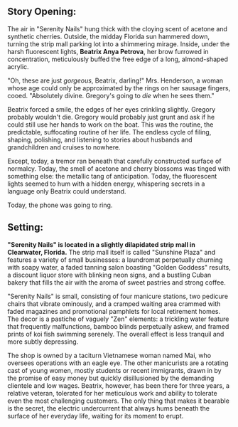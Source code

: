 ## Story Opening:

The air in "Serenity Nails" hung thick with the cloying scent of acetone and synthetic cherries. Outside, the midday Florida sun hammered down, turning the strip mall parking lot into a shimmering mirage. Inside, under the harsh fluorescent lights, **Beatrix Anya Petrova**, her brow furrowed in concentration, meticulously buffed the free edge of a long, almond-shaped acrylic.

"Oh, these are just *gorgeous*, Beatrix, darling!" Mrs. Henderson, a woman whose age could only be approximated by the rings on her sausage fingers, cooed. "Absolutely divine. Gregory's going to *die* when he sees them."

Beatrix forced a smile, the edges of her eyes crinkling slightly. Gregory probably wouldn't die. Gregory would probably just grunt and ask if he could still use her hands to work on the boat. This was the routine, the predictable, suffocating routine of her life. The endless cycle of filing, shaping, polishing, and listening to stories about husbands and grandchildren and cruises to nowhere.

Except, today, a tremor ran beneath that carefully constructed surface of normalcy. Today, the smell of acetone and cherry blossoms was tinged with something else: the metallic tang of anticipation. Today, the fluorescent lights seemed to hum with a hidden energy, whispering secrets in a language only Beatrix could understand.

Today, the phone was going to ring.
## Setting:

**"Serenity Nails" is located in a slightly dilapidated strip mall in Clearwater, Florida.** The strip mall itself is called "Sunshine Plaza" and features a variety of small businesses: a laundromat perpetually churning with soapy water, a faded tanning salon boasting "Golden Goddess" results, a discount liquor store with blinking neon signs, and a bustling Cuban bakery that fills the air with the aroma of sweet pastries and strong coffee.

"Serenity Nails" is small, consisting of four manicure stations, two pedicure chairs that vibrate ominously, and a cramped waiting area crammed with faded magazines and promotional pamphlets for local retirement homes. The decor is a pastiche of vaguely "Zen" elements: a trickling water feature that frequently malfunctions, bamboo blinds perpetually askew, and framed prints of koi fish swimming serenely. The overall effect is less tranquil and more subtly depressing.

The shop is owned by a taciturn Vietnamese woman named Mai, who oversees operations with an eagle eye. The other manicurists are a rotating cast of young women, mostly students or recent immigrants, drawn in by the promise of easy money but quickly disillusioned by the demanding clientele and low wages. Beatrix, however, has been there for three years, a relative veteran, tolerated for her meticulous work and ability to tolerate even the most challenging customers. The only thing that makes it bearable is the secret, the electric undercurrent that always hums beneath the surface of her everyday life, waiting for its moment to erupt.

